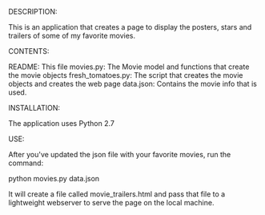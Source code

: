 DESCRIPTION:

This is an application that creates a page to display the posters, stars and trailers of some of my favorite movies.

CONTENTS:

README: This file
movies.py: The Movie model and functions that create the movie objects
fresh_tomatoes.py: The script that creates the movie objects and creates the web page
data.json: Contains the movie info that is used.

INSTALLATION:

The application uses Python 2.7 

USE:

After you've updated the json file with your favorite movies, run the command:

python movies.py data.json

It will create a file called movie_trailers.html and pass that file to a lightweight webserver to serve the page
on the local machine.
